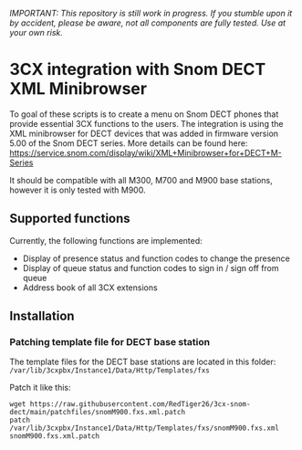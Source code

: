 *IMPORTANT: This repository is still work in progress. If you stumble upon it by accident, please be aware, not all components are fully tested. Use at your own risk.*

# 3CX integration with Snom DECT XML Minibrowser
To goal of these scripts is to create a menu on Snom DECT phones that provide essential 3CX functions to the users. The integration is using the XML minibrowser for DECT devices that was added in firmware version 5.00 of the Snom DECT series. More details can be found here:
https://service.snom.com/display/wiki/XML+Minibrowser+for+DECT+M-Series

It should be compatible with all M300, M700 and M900 base stations, however it is only tested with M900.

## Supported functions
Currently, the following functions are implemented:
* Display of presence status and function codes to change the presence
* Display of queue status and function codes to sign in / sign off from queue
* Address book of all 3CX extensions

## Installation

### Patching template file for DECT base station
The template files for the DECT base stations are located in this folder:
`/var/lib/3cxpbx/Instance1/Data/Http/Templates/fxs`

Patch it like this:
```
wget https://raw.githubusercontent.com/RedTiger26/3cx-snom-dect/main/patchfiles/snomM900.fxs.xml.patch
patch /var/lib/3cxpbx/Instance1/Data/Http/Templates/fxs/snomM900.fxs.xml snomM900.fxs.xml.patch
```
